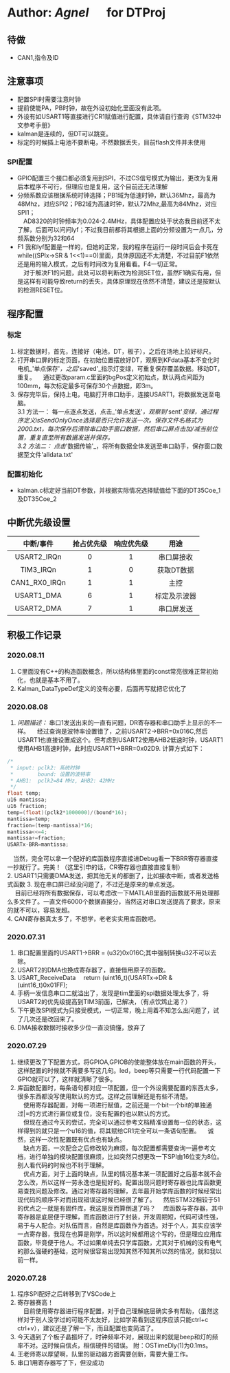 # Author: _Agnel_ &emsp; for DTProj

## 待做

+ CAN1,指令及ID

## 注意事项

+ 配置SPI时需要注意时钟
+ 提前使能PA，PB时钟，故在外设初始化里面没有此项。
+ 外设有如USART1等直接进行CR1赋值进行配置，具体请自行查询《STM32中文参考手册》
+ kalman是连续的，但DT可以跳变。
+ 标定的时候插上电池不要断电，不然数据丢失，目前flash文件并未使用

### SPI配置

+ GPIO配置三个接口都必须复用到SPI，不过CS信号模式为输出，更改为复用后本程序不可行，但理应也是复用，这个目前还无法理解
+ 分频系数应该根据系统时钟选择；PB1域为低速时钟，默认36Mhz，最高为48Mhz，对应SPI2；PB2域为高速时钟，默认72Mhz,最高为84Mhz，对应SPI1；  
&emsp;AD8320的时钟频率为0.024-2.4MHz，具体配置应处于状态我目前还不太了解，后面可以问问lyf；不过我目前都将其根据上面的分频设置为一点几，分频系数分别为32和64  
+ F1 我和lyf配置是一样的，但她的正常，我的程序在运行一段时间后会卡死在while((SPIx->SR & 1<<1)==0)里面，具体原因还不太清楚，不过目前F1依然还是用的输入模式，之后有时间改为复用看看。F4一切正常。  
&emsp;对于解决F1的问题，此处可以将判断改为检测SET位，虽然F1确实有用，但是这样有可能导致return的丢失，具体原理现在依然不清楚，建议还是按默认的检测RESET位。  
  
## 程序配置

### 标定

1. 标定数据时，首先，连接好（电池，DT，板子），之后在场地上拉好标尺。
2. 打开串口屏的标定页面，在初始位置摆放好DT，观察到KFdata基本不变化时电机_'单点保存'_，之后_'saved'_指示灯变绿，可重复保存覆盖数据。移动DT，重复。
&emsp;通过更改param.c里面的bgPos定义初始点，默认两点间距为100mm，每次标定最多可保存30个点数据，即3m。
3. 保存完毕后，保持上电，电脑打开串口助手，连接USART1，将数据发送至电脑。  
   3.1 方法一： 每一点逐点发送，点击_'单点发送'_，观察到_'sent'_变绿，通过程序定义isSendOnlyOnce选择是否只允许发送一次。保存文件名格式为2000.txt，每次保存后清除串口助手窗口数据，然后串口屏点击加/减当前位置，重复直至所有数据发送并保存。  
   3.2 方法二： 点击_'数据传输'_，将所有数据全体发送至串口助手，保存窗口数据至文件'alldata.txt'

### 配置初始化

+ kalman.c标定好当前DT参数，并根据实际情况选择赋值给下面的DT35Coe_1及DT35Coe_2

## 中断优先级设置

|中断/事件|抢占优先级|响应优先级|用途|
|:-:|:-:|:-:|:-:|
|USART2_IRQn|0|1|串口屏接收|
|TIM3_IRQn|1|0|获取DT数据|
|CAN1_RX0_IRQn|1|1|主控|
|USART1_DMA|6|1|标定及示波器|
|USART2_DMA|7|1|串口屏发送|

## 积极工作记录

### 2020.08.11

1. C里面没有C++的构造函数概念，所以结构体里面的const常亮很难正常初始化，也就是基本不用了。
2. Kalman_DataTypeDef定义的没有必要，后面再写就把它优化了

### 2020.08.08

1. _问题描述：_ 串口1发送出来的一直有问题，DR寄存器和串口助手上显示的不一样。
&emsp;经过查询是波特率设置错了，之前USART2->BRR=0x016C,然后USART1也直接设置成这个。但考虑到USART2使用AHB2低速时钟，USART1使用AHB1高速时钟，此时应USART1->BRR=0x02D9. 计算方式如下：  

```C
/*
 * input: pclk2: 系统时钟
 *        bound: 设置的波特率
 * AHB1:  pclk2=84 MHz, AHB2: 42MHz
 */
float temp;
u16 mantissa;
u16 fraction;
temp=(float)(pclk2*1000000)/(bound*16);
mantissa=temp;
fraction=(temp-mantissa)*16;
mantissa<<=4;
mantissa+=fraction;
USARTx-BRR=mantissa;
```

&emsp;当然，完全可以拿一个配好的库函数程序直接进Debug看一下BRR寄存器直接一抄就行了。完美！（这里引申的话，CR寄存器也直接直接复制）  
2. USART1只需要DMA发送，把其他无关的都删了，比如接收中断，或者发送格式函数
3. 现在串口屏已经没问题了，不过还是原来的单点发送。  
&emsp;  目前已经将所有数据保存，可以考虑改一下MATLAB里面的函数就不用处理那么多文件了。一直文件6000个数据直接分，当然这对串口发送提高了要求，原来的就不可以，容易发超。  
4. CAN寄存器真太多了，不想学，老老实实用库函数吧。

### 2020.07.31

1. 串口配置里面的USART1->BRR = (u32)0x016C;其中强制转换u32不可以去除。
2. USART2的DMA也换成寄存器了，直接借用原子的函数。
3. USART_ReceiveData &emsp;return (uint16_t)(USARTx->DR & (uint16_t)0x01FF);
4. 手柄一发信息串口二就溢出了，发现是tim里面的spi数据处理太多了，将USART2的优先级提高到TIM3前面，已解决，（有点饮鸩止渴？）
5. 下午更改SPI模式为只接受模式，一切正常，晚上用着不知怎么出问题了，试了几次还是改回来了。
6. DMA接收数据时接收多少位一直没搞懂，放弃了

### 2020.07.29

1. 继续更改了下配置方式，将GPIOA,GPIOB的使能整体放在main函数的开头，这样配置的时候就不需要多写这几句。led，beep等只需要一行代码配置一下GPIO就可以了，这样就清晰了很多。
2. 库函数配置时，每条语句都对应一项配置，但一个外设需要配置的东西太多，很多东西都没写使用默认的方式。这样之前理解还是有些不清楚。  
&emsp;使用寄存器配置，对每一项进行赋值，之前还是一个bit一个bit的单独通过|=的方式进行置位或复位，没有配置的也以默认的方式。  
&emsp;但现在通过今天的尝试，完全可以通过参考文档精准设置每一位的状态，这样得到的就只是一个u16的值，将其赋给CR1完全可以一条语句配置。
&emsp;诚然，这样一次性配置既有优点也有缺点。  
&emsp;缺点方面，一次配合之后修改较为麻烦，每次配置都需要查询一遍参考文档，进行单独的模块配置很麻烦，比如突然只想更改一下SPI由16位变为8位。别人看代码的时候也不利于理解。  
&emsp;优点方面，对于上面的缺点，队里的情况基本某一项配置好之后基本就不会怎么改，所以这样一劳永逸也是挺好的。配置出现问题时寄存器也比库函数更易查找问题及修改。通过对寄存器的理解，去年最开始学库函数的时候经常出现代码的顺序不对而出现错误这时候已经很了解了。
&emsp;然后STM32相较于51的优点之一就是有固件库，我这是反而算倒退了吗？
&emsp;库函数与寄存器，其中寄存器是底层便于理解，而库函数进行了封装，开发周期短，代码可读性强，易于与人配合。对队伍而言，自然是库函数作为首选。对于个人，其实应该学一点寄存器，我现在也算是刚学，所以这时候都用这个写的，但是理应应用库函数，毕竟便于他人。不过如果单纯去只学库函数，尤其对于机械的没有电气的那么强硬的基础，这时候很容易出现知其然不知其所以然的情况，就和我以前一样。

### 2020.07.28

1. 程序SPI配好之后转移到了VSCode上  
2. 寄存器赛高！  
&emsp;目前使用寄存器进行程序配置，对于自己理解底层确实多有帮助，（虽然这样对于别人没学过的可能不太友好，比如学弟看到这程序应该只能ctrl+c ctrl+v），建议还是了解一下，而且配置也变简洁了。
3. 今天遇到了个板子晶振坏了，时钟频率不对，展现出来的就是beep和灯的频率不对。这时候自信点，相信硬件的错误。
   附：OSTimeDly(1)为0.1ms。  
4. 王老师寄以厚望啊，队里的驱动器方面需要创新，需要大量工作。
5. 串口1用寄存器写了下，但没成功

